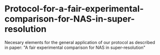 # Protocol-for-a-fair-experimental-comparison-for-NAS-in-super-resolution
Necesary elements for the general application of our protocol as described in paper: "A fair experimental comparison for NAS in super-resolution" 
